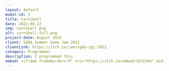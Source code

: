 ```yaml
---
layout: default
modal-id: 2
title: Carniball
date: 2022-08-22
img: carniball.png
alt: carniball-full.png
project-date: August 2022
client: SGDA Summer Game Jam 2022
clientLink: https://itch.io/jam/sgda-sgj-2022
category: Programmer
description: I programmed this
embed: <iframe frameborder="0" src="https://itch.io/embed/1672394" width="111" height="40"><a href="https://cilmering.itch.io/carni-ball">Carni-Ball by Cilmering, MintJaan, El Estebann, Lenl, Optimalystic</a></iframe>
---
```

